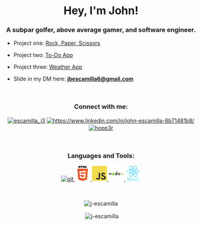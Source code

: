 <h1 align="center">Hey, I'm John!</h1>
<h3 align="center">A subpar golfer, above average gamer, and software engineer.</h3>

- Project one: [Rock, Paper, Scissors](https://handrockpaper.netlify.app)

- Project two: [To-Do App](https://infamoustodo.netlify.app)

- Project three: [Weather App](https://anotherdayweather.netlify.app)

- Slide in my DM here: **jbescamilla6@gmail.com**

<br>

<h3 align="center">Connect with me:</h3>
<p align="center">
<a href="https://twitter.com/escamilla_j3" target="blank"><img align="center" src="https://raw.githubusercontent.com/rahuldkjain/github-profile-readme-generator/master/src/images/icons/Social/twitter.svg" alt="escamilla_j3" height="30" width="40" /></a>
<a href="https://linkedin.com/in/https://www.linkedin.com/in/john-escamilla-8b71481b8/" target="blank"><img align="center" src="https://raw.githubusercontent.com/rahuldkjain/github-profile-readme-generator/master/src/images/icons/Social/linked-in-alt.svg" alt="https://www.linkedin.com/in/john-escamilla-8b71481b8/" height="30" width="40" /></a>
<a href="https://instagram.com/hopp3r" target="blank"><img align="center" src="https://raw.githubusercontent.com/rahuldkjain/github-profile-readme-generator/master/src/images/icons/Social/instagram.svg" alt="hopp3r" height="30" width="40" /></a>
</p>

<br>

<h3 align="center">Languages and Tools:</h3>
<p align="center"> <a href="https://git-scm.com/" target="_blank" rel="noreferrer"> <img src="https://www.vectorlogo.zone/logos/git-scm/git-scm-icon.svg" alt="git" width="40" height="40"/> </a> <a href="https://www.w3.org/html/" target="_blank" rel="noreferrer"> <img src="https://raw.githubusercontent.com/devicons/devicon/master/icons/html5/html5-original-wordmark.svg" alt="html5" width="40" height="40"/> </a> <a href="https://developer.mozilla.org/en-US/docs/Web/JavaScript" target="_blank" rel="noreferrer"> <img src="https://raw.githubusercontent.com/devicons/devicon/master/icons/javascript/javascript-original.svg" alt="javascript" width="40" height="40"/> </a> <a href="https://nodejs.org" target="_blank" rel="noreferrer"> <img src="https://raw.githubusercontent.com/devicons/devicon/master/icons/nodejs/nodejs-original-wordmark.svg" alt="nodejs" width="40" height="40"/> </a> <a href="https://reactjs.org/" target="_blank" rel="noreferrer"> <img src="https://raw.githubusercontent.com/devicons/devicon/master/icons/react/react-original-wordmark.svg" alt="react" width="40" height="40"/> </a> </p>

<br>

<p align="center"><img align="center" src="https://github-readme-stats.vercel.app/api/top-langs?username=j-escamilla&show_icons=true&theme=tokyonight&locale=en&layout=compact" alt="j-escamilla" /></p>

<p align="center">&nbsp;<img align="center" src="https://github-readme-stats.vercel.app/api?username=j-escamilla&show_icons=true&theme=tokyonight&locale=en" alt="j-escamilla" /></p>

